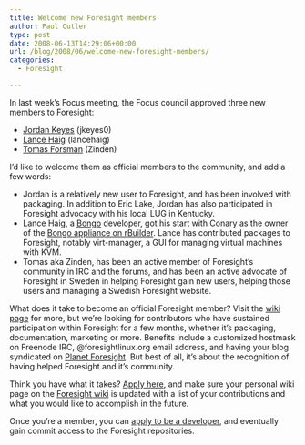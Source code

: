 ```yaml
---
title: Welcome new Foresight members
author: Paul Cutler
type: post
date: 2008-06-13T14:29:06+00:00
url: /blog/2008/06/welcome-new-foresight-members/
categories:
  - Foresight

---
```

In last week&#8217;s Focus meeting, the Focus council approved three new members to Foresight:

  * [Jordan Keyes][1] (jkeyes0)
  * [Lance Haig][2] (lancehaig)
  * [Tomas Forsman][3] (Zinden)

I&#8217;d like to welcome them as official members to the community, and add a few words:

  * Jordan is a relatively new user to Foresight, and has been involved with packaging. In addition to Eric Lake, Jordan has also participated in Foresight advocacy with his local LUG in Kentucky.
  * Lance Haig, a [Bongo][4] developer, got his start with Conary as the owner of the [Bongo appliance on rBuilder][5]. Lance has contributed packages to Foresight, notably virt-manager, a GUI for managing virtual machines with KVM.
  * Tomas aka Zinden, has been an active member of Foresight&#8217;s community in IRC and the forums, and has been an active advocate of Foresight in Sweden in helping Foresight gain new users, helping those users and managing a Swedish Foresight website.

What does it take to become an official Foresight member? Visit the [wiki page][6] for more, but we&#8217;re looking for contributors who have sustained participation within Foresight for a few months, whether it&#8217;s packaging, documentation, marketing or more. Benefits include a customized hostmask on Freenode IRC, @foresightlinux.org email address, and having your blog syndicated on [Planet Foresight][7]. But best of all, it&#8217;s about the recognition of having helped Foresight and it&#8217;s community.

Think you have what it takes? [Apply here][8], and make sure your personal wiki page on the [Foresight wiki][9] is updated with a list of your contributions and what you would like to accomplish in the future.

Once you&#8217;re a member, you can [apply to be a developer][10], and eventually gain commit access to the Foresight repositories.

 [1]: https://wiki.foresightlinux.org/display/~jkeyes0
 [2]: https://wiki.foresightlinux.org/display/~lhaig
 [3]: https://wiki.foresightlinux.org/display/~zinden
 [4]: http://bongo-project.org/Main_Page
 [5]: http://www.rpath.org/rbuilder/project/bongo/
 [6]: https://wiki.foresightlinux.org/display/community/Becoming+a+Member
 [7]: http://planet.foresightlinux.org
 [8]: https://wiki.foresightlinux.org/display/community/Request+Membership
 [9]: https://wiki.foresightlinux.org/dashboard.action
 [10]: https://wiki.foresightlinux.org/display/community/Becoming+a+Developer
